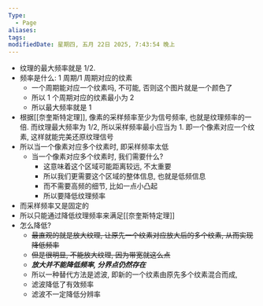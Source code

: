 ```yaml
---
Type:
  - Page
aliases: 
tags: 
modifiedDate: 星期四, 五月 22日 2025, 7:43:54 晚上
---
```

- 纹理的最大频率就是 1/2. 
- 频率是什么: 1 周期/1 周期对应的纹素
	- 一个周期能对应一个纹素吗, 不可能, 否则这个图片就是一个颜色了
	- 所以 1 个周期对应的纹素最小为 2
	- 所以最大频率就是 1
- 根据[[奈奎斯特定理]], 像素的采样频率至少为信号频率, 也就是纹理频率的一倍. 而纹理最大频率为 1/2, 所以采样频率最小应当为 1. 即一个像素对应一个纹素, 这样就能完美还原纹理信号
- 所以当一个像素对应多个纹素时, 即采样频率太低
	- 当一个像素对应多个纹素时, 我们需要什么?
		- 这意味着这个区域可能距离较远, 不太重要
		- 所以我们更需要这个区域的整体信息, 也就是低频信息
		- 而不需要高频的细节, 比如一点小凸起
		- 所以要降低纹理频率
- 而采样频率又是固定的
- 所以只能通过降低纹理频率来满足[[奈奎斯特定理]]
- 怎么降低?
	- ~~最直观的就是放大纹理, 让原先一个纹素对应放大后的多个纹素, 从而实现降低频率~~
	- ~~但是很明显, 不能放大纹理, 因为带宽就这么点~~
	- ***放大并不能降低频率, 分界点仍然存在***
	- 所以一种替代方法是滤波, 即新的一个纹素由原先多个纹素混合而成,
	- 滤波降低了有效频率
	- 滤波不一定降低分辨率
